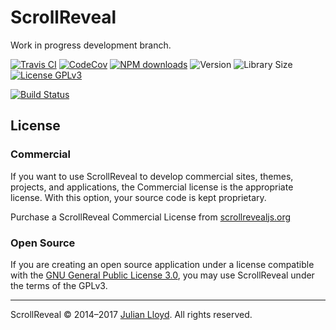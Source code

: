 # ScrollReveal

Work in progress development branch.

[![Travis CI][travis-badge]][travis-url]
[![CodeCov][codecov-badge]][codecov-url]
[![NPM downloads][downloads-badge]][downloads-url]
![Version][version-badge]
![Library Size][size-badge]
[![License GPLv3][license-badge]][license-url]

[![Build Status][saucelabs-matrix]][saucelabs-url]

## License

### Commercial
If you want to use ScrollReveal to develop commercial sites, themes, projects, and applications, the Commercial license is the appropriate license. With this option, your source code is kept proprietary.

Purchase a ScrollReveal Commercial License from [scrollrevealjs.org](scrollrevealjs.org)

### Open Source
If you are creating an open source application under a license compatible with the [GNU&nbsp;General&nbsp;Public&nbsp;License&nbsp;3.0][license-url], you may use ScrollReveal under the terms of the GPLv3.

***

ScrollReveal © 2014–2017 [Julian Lloyd](https://twitter.com/jlmakes). All rights reserved.

[travis-badge]: https://img.shields.io/travis/jlmakes/scrollreveal/development.svg
[travis-url]: https://travis-ci.org/jlmakes/scrollreveal

[codecov-badge]: https://img.shields.io/codecov/c/github/jlmakes/scrollreveal/development.svg
[codecov-url]: https://codecov.io/gh/jlmakes/scrollreveal/branch/development

[downloads-badge]: https://img.shields.io/npm/dm/scrollreveal.svg?style=flat
[downloads-url]: https://npmjs.org/package/scrollreveal

[version-badge]: https://img.shields.io/badge/version-4.0.0_alpha-1283c3.svg

[size-badge]: https://img.shields.io/badge/min+gzip-4.37KB-blue.svg

[license-badge]: https://img.shields.io/badge/license-GPL_v3-1283c3.svg
[license-url]: https://opensource.org/licenses/GPL-3.0

[saucelabs-matrix]: https://saucelabs.com/browser-matrix/scrollreveal.svg
[saucelabs-url]: https://saucelabs.com/u/scrollreveal
